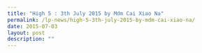 ```yaml
---
title: "High 5 : 3th July 2015 by Mdm Cai Xiao Na"
permalink: /lp-news/high-5-3th-july-2015-by-mdm-cai-xiao-na/
date: 2015-07-03
layout: post
description: ""
---
```

